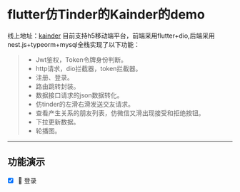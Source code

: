# flutter仿Tinder的Kainder的demo

线上地址：[kainder](http://www.songsikai.com/)
目前支持h5移动端平台，前端采用flutter+dio,后端采用nest.js+typeorm+mysql全栈实现了以下功能：

> * Jwt鉴权，Token令牌身份判断。
> * http请求，dio拦截器，token拦截器。
> * 注册、登录。
> * 路由跳转封装。
> * 数据接口请求的json数据转化。
> * 仿tinder的左滑右滑发送交友请求。
> * 查看产生关系的朋友列表，仿微信又滑出现接受和拒绝按钮。
> * 下拉更新数据。
> * 轮播图。

---

## 功能演示

- [x] 🎉 登录
  
